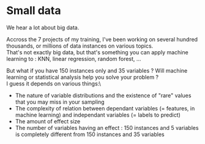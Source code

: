 # Small data
We hear a lot about big data.

Accross the 7 projects of my training, I've been working on several hundred thousands, or millions of data instances on various topics.\
That's not exactly big data, but that's something you can apply machine learning to : KNN, linear regression, random forest, ...

But what if you have 150 instances only and 35 variables ? Will machine learning or statistical analysis help you solve your problem ?\
I guess it depends on various things:\
- The nature of variable distributions and the existence of "rare" values that you may miss in your sampling
- The complexity of relation between dependant variables (= features, in machine learning) and independant variables (= labels to predict)
- The amount of effect size
- The number of variables having an effect : 150 instances and 5 variables is completely different from 150 instances and 35 variables




